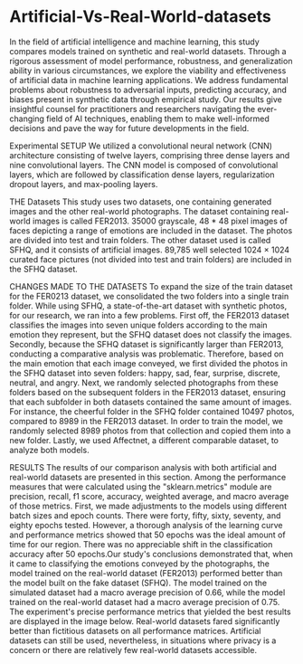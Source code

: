 # Artificial-Vs-Real-World-datasets
In the field of artificial intelligence and machine learning, this study compares models trained on synthetic and real-world datasets. Through a rigorous assessment of model performance, robustness, and generalization ability in various circumstances, we explore the viability and effectiveness of artificial data in machine learning applications. We address fundamental problems about robustness to adversarial inputs, predicting accuracy, and biases present in synthetic data through empirical study. Our results give insightful counsel for practitioners and researchers navigating the ever-changing field of AI techniques, enabling them to make well-informed decisions and pave the way for future developments in the field.

Experimental SETUP
We utilized a convolutional neural network (CNN) architecture consisting of twelve layers, comprising three dense layers and nine convolutional layers. The CNN model is composed of convolutional layers, which are followed by classification dense layers, regularization dropout layers, and max-pooling layers.

THE Datasets
This study uses two datasets, one containing generated images and the other real-world photographs. The dataset containing real-world images is called FER2013. 35000 grayscale, 48 * 48 pixel images of faces depicting a range of emotions are included in the dataset. The photos are divided into test and train folders. 
The other dataset used is called SFHQ, and it consists of artificial images. 89,785 well selected 1024 × 1024 curated face pictures (not divided into test and train folders) are included in the SFHQ dataset.

CHANGES MADE TO THE DATASETS 
To expand the size of the train dataset for the FER0213 dataset, we consolidated the two folders into a single train folder.
While using SFHQ, a state-of-the-art dataset with synthetic photos, for our research, we ran into a few problems. First off, the FER2013 dataset classifies the images into seven unique folders according to the main emotion they represent, but the SFHQ dataset does not classify the images.
Secondly, because the SFHQ dataset is significantly larger than FER2013, conducting a comparative analysis was problematic. Therefore, based on the main emotion that each image conveyed, we first divided the photos in the SFHQ dataset into seven folders: happy, sad, fear, surprise, discrete, neutral, and angry. 
Next, we randomly selected photographs from these folders based on the subsequent folders in the FER2013 dataset, ensuring that each subfolder in both datasets contained the same amount of images. For instance, the cheerful folder in the SFHQ folder contained 10497 photos, compared to 8989 in the FER2013 dataset. In order to train the model, we randomly selected 8989 photos from that collection and copied them into a new folder.
Lastly, we used Affectnet, a different comparable dataset, to analyze both models.

RESULTS
The results of our comparison analysis with both artificial and real-world datasets are presented in this section. Among the performance measures that were calculated using the "sklearn.metrics" module are precision, recall, f1 score, accuracy, weighted average, and macro average of those metrics.
First, we made adjustments to the models using different batch sizes and epoch counts. There were forty, fifty, sixty, seventy, and eighty epochs tested. However, a thorough analysis of the learning curve and performance metrics showed that 50 epochs was the ideal amount of time for our region. There was no appreciable shift in the classification accuracy after 50 epochs.Our study's conclusions demonstrated that, when it came to classifying the emotions conveyed by the photographs, the model trained on the real-world dataset (FER2013) performed better than the model built on the fake dataset (SFHQ). The model trained on the simulated dataset had a macro average precision of 0.66, while the model trained on the real-world dataset had a macro average precision of 0.75. The experiment's precise performance metrics that yielded the best results are displayed in the image below. Real-world datasets fared significantly better than fictitious datasets on all performance matrices. Artificial datasets can still be used, nevertheless, in situations where privacy is a concern or there are relatively few real-world datasets accessible.


